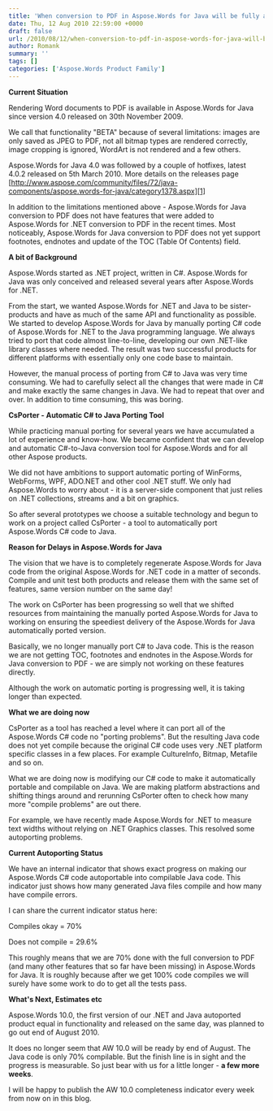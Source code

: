 ```yaml
---
title: 'When conversion to PDF in Aspose.Words for Java will be fully available?'
date: Thu, 12 Aug 2010 22:59:00 +0000
draft: false
url: /2010/08/12/when-conversion-to-pdf-in-aspose-words-for-java-will-be-fully-available/
author: Romank
summary: ''
tags: []
categories: ['Aspose.Words Product Family']
---
```


**Current Situation**

Rendering Word documents to PDF is available in Aspose.Words for Java since version 4.0 released on 30th November 2009.

We call that functionality "BETA" because of several limitations: images are only saved as JPEG to PDF, not all bitmap types are rendered correctly, image cropping is ignored, WordArt is not rendered and a few others.

Aspose.Words for Java 4.0 was followed by a couple of hotfixes, latest 4.0.2 released on 5th March 2010. More details on the releases page [http://www.aspose.com/community/files/72/java-components/aspose.words-for-java/category1378.aspx][1]

In addition to the limitations mentioned above - Aspose.Words for Java conversion to PDF does not have features that were added to Aspose.Words for .NET conversion to PDF in the recent times. Most noticeably, Aspose.Words for Java conversion to PDF does not yet support footnotes, endnotes and update of the TOC (Table Of Contents) field.

**A bit of Background**

Aspose.Words started as .NET project, written in C#. Aspose.Words for Java was only conceived and released several years after Aspose.Words for .NET.

From the start, we wanted Aspose.Words for .NET and Java to be sister-products and have as much of the same API and functionality as possible. We started to develop Aspose.Words for Java by manually porting C# code of Aspose.Words for .NET to the Java programming language. We always tried to port that code almost line-to-line, developing our own .NET-like library classes where needed. The result was two successful products for different platforms with essentially only one code base to maintain.

However, the manual process of porting from C# to Java was very time consuming. We had to carefully select all the changes that were made in C# and make exactly the same changes in Java. We had to repeat that over and over. In addition to time consuming, this was boring.

**CsPorter - Automatic C# to Java Porting Tool**

While practicing manual porting for several years we have accumulated a lot of experience and know-how. We became confident that we can develop and automatic C#-to-Java conversion tool for Aspose.Words and for all other Aspose products.

We did not have ambitions to support automatic porting of WinForms, WebForms, WPF, ADO.NET and other cool .NET stuff. We only had Aspose.Words to worry about - it is a server-side component that just relies on .NET collections, streams and a bit on graphics.

So after several prototypes we choose a suitable technology and begun to work on a project called CsPorter - a tool to automatically port  Aspose.Words C# code to Java.

**Reason for Delays in Aspose.Words for Java**

The vision that we have is to completely regenerate Aspose.Words for Java code from the original Aspose.Words for .NET code in a matter of seconds. Compile and unit test both products and release them with the same set of features, same version number on the same day!

The work on CsPorter has been progressing so well that we shifted resources from maintaining the manually ported Aspose.Words for Java to working on ensuring the speediest delivery of the Aspose.Words for Java automatically ported version.

Basically, we no longer manually port C# to Java code. This is the reason we are not getting TOC, footnotes and endnotes in the Aspose.Words for Java conversion to PDF - we are simply not working on these features directly.

Although the work on automatic porting is progressing well, it is taking longer than expected.

**What we are doing now**

CsPorter as a tool has reached a level where it can port all of the Aspose.Words C# code no "porting problems". But the resulting Java code does not yet compile because the original C# code uses very .NET platform specific classes in a few places. For example CultureInfo, Bitmap, Metafile and so on.

What we are doing now is modifying our C# code to make it automatically portable and compilable on Java. We are making platform abstractions and shifting things around and rerunning CsPorter often to check how many more "compile problems" are out there.

For example, we have recently made Aspose.Words for .NET to measure text widths without relying on .NET Graphics classes. This resolved some autoporting problems.

**Current Autoporting Status**

We have an internal indicator that shows exact progress on making our Aspose.Words C# code autoportable into compilable Java code. This indicator just shows how many generated Java files compile and how many have compile errors.

I can share the current indicator status here:

Compiles okay = 70%

Does not compile = 29.6%

This roughly means that we are 70% done with the full conversion to PDF (and many other features that so far have been missing) in Aspose.Words for Java. It is roughly because after we get 100% code compiles we will surely have some work to do to get all the tests pass.

**What's Next, Estimates etc**

Aspose.Words 10.0, the first version of our .NET and Java autoported product equal in functionality and released on the same day, was planned to go out end of August 2010.

It does no longer seem that AW 10.0 will be ready by end of August. The Java code is only 70% compilable. But the finish line is in sight and the progress is measurable. So just bear with us for a little longer - **a few more weeks**.

I will be happy to publish the AW 10.0 completeness indicator every week from now on in this blog.




[1]: http://www.aspose.com/community/files/72/java-components/aspose.words-for-java/category1378.aspx




